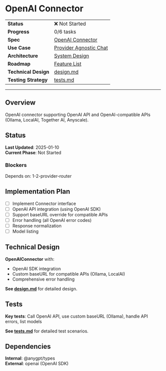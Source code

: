 # OpenAI Connector

| | |
|---|---|
| **Status** | ❌ Not Started |
| **Progress** | 0/6 tasks |
| **Spec** | [OpenAI Connector](../../../../products/anygpt/specs/README.md#provider-connectors) |
| **Use Case** | [Provider Agnostic Chat](../../../../products/anygpt/cases/provider-agnostic-chat.md) |
| **Architecture** | [System Design](../../architecture.md) |
| **Roadmap** | [Feature List](../../roadmap.md) |
| **Technical Design** | [design.md](./design.md) |
| **Testing Strategy** | [tests.md](./tests.md) |

---

## Overview

OpenAI connector supporting OpenAI API and OpenAI-compatible APIs (Ollama, LocalAI, Together AI, Anyscale).

## Status

**Last Updated**: 2025-01-10  
**Current Phase**: Not Started

### Blockers
Depends on: 1-2-provider-router

## Implementation Plan

- [ ] Implement Connector interface
- [ ] OpenAI API integration (using OpenAI SDK)
- [ ] Support baseURL override for compatible APIs
- [ ] Error handling (all OpenAI error codes)
- [ ] Response normalization
- [ ] Model listing

## Technical Design

**OpenAIConnector** with:
- OpenAI SDK integration
- Custom baseURL for compatible APIs (Ollama, LocalAI)
- Comprehensive error handling

**See [design.md](./design.md)** for detailed design.

## Tests

**Key tests**: Call OpenAI API, use custom baseURL (Ollama), handle API errors, list models

**See [tests.md](./tests.md)** for detailed test scenarios.

## Dependencies

**Internal**: @anygpt/types  
**External**: openai (OpenAI SDK)
